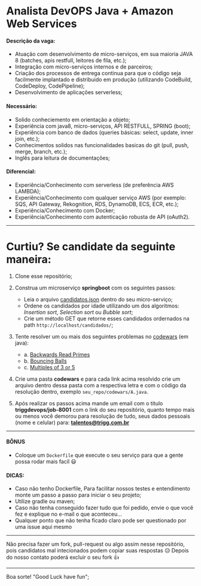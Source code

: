 # Analista DevOPS Java + Amazon Web Services

#### Descrição da vaga:
- Atuação com desenvolvimento de micro-serviços, em sua maioria JAVA 8 (batches, apis restfull, leitores de fila, etc.);
- Integração com micro-serviços internos e de parceiros;
- Criação dos processos de entrega continua para que o código seja facilmente implantado e distribuido em produção (utilizando CodeBuild, CodeDeploy, CodePipeline);
- Desenvolvimento de aplicações serverless;

#### Necessário:
- Solido conheciemento em orientação a objeto;
- Experiência com java8, micro-serviços, API RESTFULL, SPRING (boot);
- Experiência com banco de dados (queries básicas: select, update, inner join, etc.);
- Conhecimentos solidos nas funcionalidades basicas do git (pull, push, merge, branch, etc.);
- Inglês para leitura de documentações;

#### Diferencial:
- Experiência/Conhecimento com serverless (de preferência AWS LAMBDA);
- Experiência/Conhecimento com qualquer serviço AWS (por exemplo: SQS, API Gateway, Rekognition, RDS, DynamoDB, ECS, ECR, etc.);
- Experiência/Conhecimento com Docker;
- Experiência/Conhecimento com autenticação robusta de API (oAuth2).

-----

# Curtiu? Se candidate da seguinte maneira:

1. Clone esse repositório;
2. Construa um microserviço **springboot** com os seguintes passos:
   - Leia o arquivo  [candidatos.json](/candidatos.json) dentro do seu micro-serviço;
   - Ordene os candidados por idade utilizando um dos algoritmos: *Insertion sort*, *Selection sort* ou *Bubble sort*;
   - Crie um método GET que retorne esses candidados ordernados na path `http://localhost/candidados/`;
   
3. Tente resolver um ou mais dos seguintes problemas no [codewars](https://www.codewars.com/) (em java):
   - a. [Backwards Read Primes](https://www.codewars.com/kata/backwards-read-primes/)
   - b. [Bouncing Balls](https://www.codewars.com/kata/bouncing-balls)
   - c. [Multiples of 3 or 5](https://www.codewars.com/kata/multiples-of-3-or-5)
   
4. Crie uma pasta **codewars** e para cada link acima resolvido crie um arquivo dentro dessa pasta com a respectiva letra e com o código da resolução dentro, exemplo `seu_repo/codewars/A.java`.

5. Após realizar os passos acima mande um email com o titulo **triggdevops/job-8001** com o link do seu repositório, quanto tempo mais ou menos você demorou para resolução de tudo, seus dados pessoais (nome e celular) para: <b>talentos@trigg.com.br</b>

----

#### BÔNUS
- Coloque um `Dockerfile` que execute o seu serviço para que a gente possa rodar mais facíl :smiley:

#### DICAS:
- Caso não tenho Dockerfile, Para facilitar nossos testes e entendimento monte um passo a passo para iniciar o seu projeto;
- Utilize gradle ou maven;
- Caso não tenha conseguido fazer tudo que foi pedido, envie o que você fez e explique no e-mail o que aconteceu... 
- Qualquer ponto que não tenha ficado claro pode ser questionado por uma issue aqui mesmo

----

Não precisa fazer um fork, pull-request ou algo assim nesse repositório, pois candidatos mal intecionados podem copiar suas respostas :disappointed_relieved:
Depois do nosso contato poderá excluir o seu fork :thumbsup:

----

Boa sorte! "Good Luck have fun";
